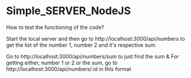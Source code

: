 # Simple_SERVER_NodeJS

How to test the functioning of the code?

Start the local server and then go to http://localhost:3000/api/numbers to get the list of the number 1, number 2 and it's respective sum. 

Go to http://localhost:3000/api/numbers/sum to just find the sum 
&
For getting either, number 1 or 2 or the sum, 
go to http://localhost:3000/api/numbers/:id in this format
